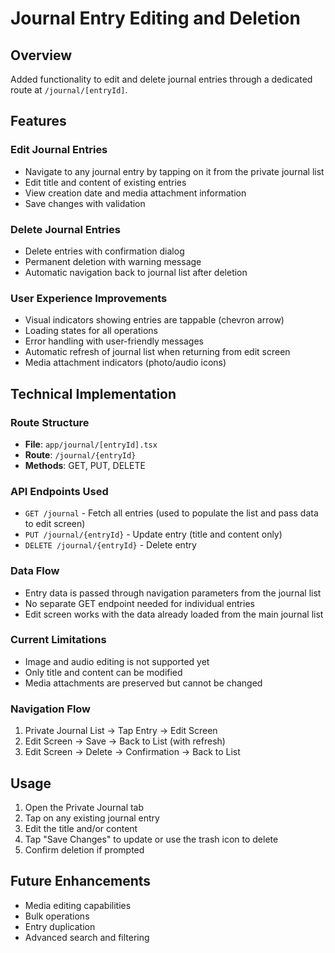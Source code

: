 # Journal Entry Editing and Deletion

## Overview
Added functionality to edit and delete journal entries through a dedicated route at `/journal/[entryId]`.

## Features

### Edit Journal Entries
- Navigate to any journal entry by tapping on it from the private journal list
- Edit title and content of existing entries
- View creation date and media attachment information
- Save changes with validation

### Delete Journal Entries
- Delete entries with confirmation dialog
- Permanent deletion with warning message
- Automatic navigation back to journal list after deletion

### User Experience Improvements
- Visual indicators showing entries are tappable (chevron arrow)
- Loading states for all operations
- Error handling with user-friendly messages
- Automatic refresh of journal list when returning from edit screen
- Media attachment indicators (photo/audio icons)

## Technical Implementation

### Route Structure
- **File**: `app/journal/[entryId].tsx`
- **Route**: `/journal/{entryId}`
- **Methods**: GET, PUT, DELETE

### API Endpoints Used
- `GET /journal` - Fetch all entries (used to populate the list and pass data to edit screen)
- `PUT /journal/{entryId}` - Update entry (title and content only)
- `DELETE /journal/{entryId}` - Delete entry

### Data Flow
- Entry data is passed through navigation parameters from the journal list
- No separate GET endpoint needed for individual entries
- Edit screen works with the data already loaded from the main journal list

### Current Limitations
- Image and audio editing is not supported yet
- Only title and content can be modified
- Media attachments are preserved but cannot be changed

### Navigation Flow
1. Private Journal List → Tap Entry → Edit Screen
2. Edit Screen → Save → Back to List (with refresh)
3. Edit Screen → Delete → Confirmation → Back to List

## Usage
1. Open the Private Journal tab
2. Tap on any existing journal entry
3. Edit the title and/or content
4. Tap "Save Changes" to update or use the trash icon to delete
5. Confirm deletion if prompted

## Future Enhancements
- Media editing capabilities
- Bulk operations
- Entry duplication
- Advanced search and filtering
